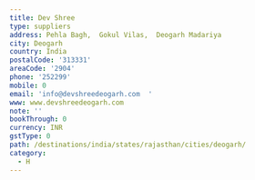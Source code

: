 ```yaml
---
title: Dev Shree
type: suppliers
address: Pehla Bagh,  Gokul Vilas,  Deogarh Madariya
city: Deogarh
country: India
postalCode: '313331'
areaCode: '2904'
phone: '252299'
mobile: 0
email: 'info@devshreedeogarh.com  '
www: www.devshreedeogarh.com
note: ''
bookThrough: 0
currency: INR
gstType: 0
path: /destinations/india/states/rajasthan/cities/deogarh/
category:
  - H
---
```


